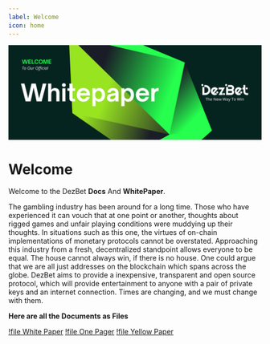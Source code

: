 ```yaml
---
label: Welcome
icon: home
---
```

![](/static/headers/Banner_DezBet.png)

# Welcome

Welcome to the DezBet **Docs** And **WhitePaper**.

The gambling industry has been around for a long time. Those who have experienced it can vouch that
at one point or another, thoughts about rigged games and unfair playing conditions were muddying
up their thoughts. In situations such as this one, the virtues of on-chain implementations of monetary
protocols cannot be overstated. Approaching this industry from a fresh, decentralized standpoint
allows everyone to be equal. The house cannot always win, if there is no house. One could argue that
we are all just addresses on the blockchain which spans across the globe. DezBet aims to provide a inexpensive, transparent and open source protocol, which will provide entertainment to anyone with a pair of private keys and an internet connection. Times are changing, and we must change with them.


**Here are all the Documents as Files**

[!file White Paper](/doc/DezBet_White_Paper.pdf)
[!file One Pager](/doc/DezBet_One_Pager.pdf)
[!file Yellow Paper](/doc/DezBet_Yellow_Paper.pdf)
